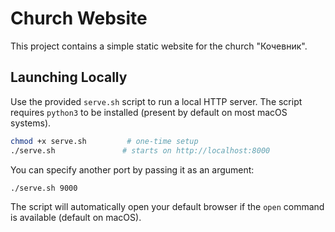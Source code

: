 
# Church Website

This project contains a simple static website for the church "Кочевник".

## Launching Locally

Use the provided `serve.sh` script to run a local HTTP server. The script requires `python3` to be installed (present by default on most macOS systems).

```bash
chmod +x serve.sh         # one-time setup
./serve.sh               # starts on http://localhost:8000
```
You can specify another port by passing it as an argument:

```bash
./serve.sh 9000
```

The script will automatically open your default browser if the `open` command is available (default on macOS).

